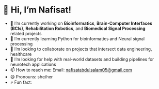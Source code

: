 # 👋 Hi, I’m Nafisat!

- 🔭 I’m currently working on **Bioinformatics**, **Brain-Computer Interfaces (BCIs)**, **Rehabilitation Robotics**, and **Biomedical Signal Processing** related projects
- 🌱 I’m currently learning Python for bioinformatics and Neural signal processing
- 👯 I’m looking to collaborate on projects that intersect data engineering, healthcare
- 🤔 I’m looking for help with real-world datasets and building pipelines for neurotech applications
- 📫 How to reach me: Email: nafisatabdulsalam05@gmail.com
- 😄 Pronouns: she/her
- ⚡ Fun fact: 

